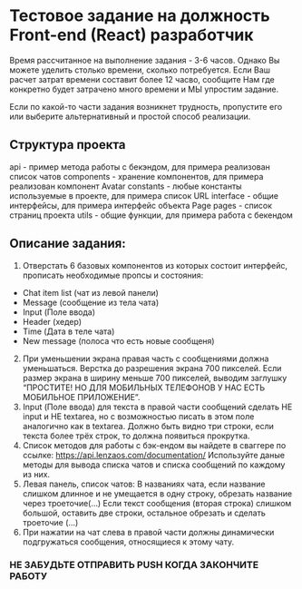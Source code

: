 # Тестовое задание на должность Front-end (React) разработчик

Время рассчитанное на выполнение задания - 3-6 часов. Однако Вы можете уделить столько времени, сколько потребуется. Если Ваш расчет затрат времени составит более 12 часво, сообщите Нам где конкретно будет затрачено много времени и МЫ упростим задание.

Если по какой-то части задания возникнет трудность,  пропустите его или выберите альтернативный и простой способ реализации.

## Структура проекта

api - пример метода работы с бекэндом, для примера реализован список чатов
components - хранение компонентов, для примера реализован компонент Avatar
constants - любые константы используемые в проекте, для примера список URL
interface - общие интерфейсы, для примера интерфейс объекта Page
pages - список страниц проекта
utils - общие функции, для примера работа с бекендом

## Описание задания:

1. Отверстать 6 базовых компонентов из которых состоит интерфейc, прописать необходимые пропсы и состояния:
- Chat item list (чат из левой панели)
- Message (сообщение из тела чата)
- Input (Поле ввода)
- Header (хедер)
- Time (Дата в теле чата)
- New message (полоса что есть новые сообщеня)
2. При уменьшении экрана правая часть с сообщениями должна уменьшаться. Верстка до разрешения экрана 700 пикселей. Если размер экрана в ширину меньше 700 пикселей, выводим заглушку “ПРОСТИТЕ! НО ДЛЯ МОБИЛЬНЫХ ТЕЛЕФОНОВ У НАС ЕСТЬ МОБИЛЬНОЕ ПРИЛОЖЕНИЕ”.
3. Input (Поле ввода) для текста в правой части сообщений сделать НЕ input и НЕ textarea, но с возможностью писать в этом поле аналогично как в textarea. Должно быть видно три строки, если текста более трёх строк, то должна появиться прокрутка.
4. Список методов для работы с бэк-ендом вы найдете в сваггере по ссылке: https://api.lenzaos.com/documentation/ Используйте даные методы для вывода списка чатов и списка сообщений по каждому из них. 
5. Левая панель, список чатов: В названиях чата, если название слишком длинное и не умещается в одну строку, обрезать название через троеточие(…)
   Если текст сообщения (вторая строка) слишком большой, оставить две строки, остальное обрезать и сделать троеточие (…)
6. При нажатии на чат слева в правой части должны динамически подгружаться сообщения, относящиеся к этому чату.

### НЕ ЗАБУДЬТЕ ОТПРАВИТЬ PUSH КОГДА ЗАКОНЧИТЕ РАБОТУ
